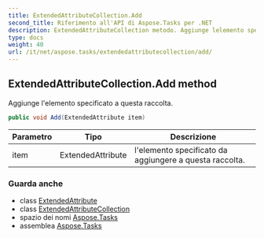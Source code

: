 ```yaml
---
title: ExtendedAttributeCollection.Add
second_title: Riferimento all'API di Aspose.Tasks per .NET
description: ExtendedAttributeCollection metodo. Aggiunge lelemento specificato a questa raccolta.
type: docs
weight: 40
url: /it/net/aspose.tasks/extendedattributecollection/add/
---
```

## ExtendedAttributeCollection.Add method

Aggiunge l'elemento specificato a questa raccolta.

```csharp
public void Add(ExtendedAttribute item)
```

| Parametro | Tipo | Descrizione |
| --- | --- | --- |
| item | ExtendedAttribute | l'elemento specificato da aggiungere a questa raccolta. |

### Guarda anche

* class [ExtendedAttribute](../../extendedattribute/)
* class [ExtendedAttributeCollection](../)
* spazio dei nomi [Aspose.Tasks](../../extendedattributecollection/)
* assemblea [Aspose.Tasks](../../../)


